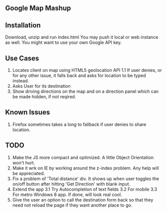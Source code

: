 Google Map Mashup
-----------------------

Installation
----------------

Download, unzip and run index.html
You may push it local or web instance as well. You might want to use your own Google API key.


Use Cases
----------------
1. Locates client on map using HTML5 geolocation API
	1.1 If user denies, or for any other issue, it falls back and asks for location to be typed instead.
2. Asks User for its destination
3. Show driving directions on the map and on a direction panel which can be made hidden, if not reqired.


Known Issues
----------------

1. Firefox sometimes takes a long to fallback if user denies to share location.


TODO
----------------

1. Make the JS more compact and optimized. A little Object Orientation won't hurt.
2. Make it wrk on IE by working around the z-index problem. Any help will be appreciated.
3. Fix a problem of 'Total distance' div. It shows up when user toggles the on/off button after hitting 'Get Direction' with blank input. 
4. Extend the app 
	3.1 Try Autocompletion of text fields 
	3.2 For mobile 
	3.3 For metro Windows 8 app. If done, will look real cool.
5. Give the user an option to call the destination form back so that they need not reload the page if they want another place to go.
	



